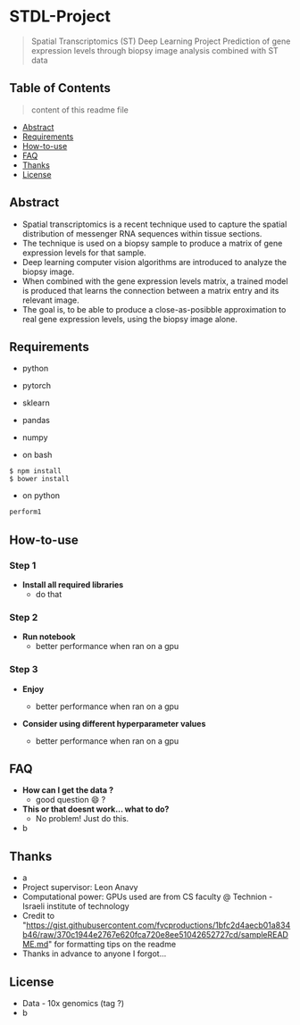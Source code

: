 # STDL-Project

> Spatial Transcriptomics (ST) Deep Learning Project
>   Prediction of gene expression levels through biopsy image analysis combined with ST data

## Table of Contents
> content of this readme file

- [Abstract](#Abstract)
- [Requirements](#Requirements)
- [How-to-use](#How-to-use)
- [FAQ](#FAQ)
- [Thanks](#Thanks)
- [License](#License)

## Abstract

- Spatial transcriptomics is a recent technique used to capture the spatial distribution of messenger RNA sequences within tissue sections.
- The technique is used on a biopsy sample to produce a matrix of gene expression levels for that sample.
- Deep learning computer vision algorithms are introduced to analyze the biopsy image.
- When combined with the gene expression levels matrix, a trained model is produced that learns the connection between a matrix entry and its relevant image.
- The goal is, to be able to produce a close-as-posibble approximation to real gene expression levels, using the biopsy image alone.

## Requirements

- python
- pytorch
- sklearn
- pandas
- numpy

- on bash
```shell
$ npm install
$ bower install
```
- on python
```python
perform1
```

## How-to-use

### Step 1

- **Install all required libraries**
    - do that

### Step 2

- **Run notebook**
    - better performance when ran on a gpu

### Step 3

- **Enjoy**
    - better performance when ran on a gpu

- **Consider using different hyperparameter values**
    - better performance when ran on a gpu

## FAQ

- **How can I get the data ?**
    - good question :smile: ?
- **This or that doesnt work... what to do?**
    - No problem! Just do this.
- b

## Thanks

- a
- Project supervisor: Leon Anavy
- Computational power: GPUs used are from CS faculty @ Technion - Israeli institute of technology
- Credit to "https://gist.githubusercontent.com/fvcproductions/1bfc2d4aecb01a834b46/raw/370c1944e2767e620fca720e8ee51042652727cd/sampleREADME.md" for formatting tips on the readme
- Thanks in advance to anyone I forgot...

## License

- Data - 10x genomics (tag ?)
- b
